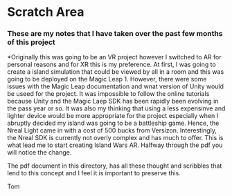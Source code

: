 
# Scratch Area
### These are my notes that I have taken over the past few months of this project
*Originally this was going to be an VR project however I switched to AR for personal reasons and for XR this is my preference. At first, I was going to create a island simulation that could be viewed by all in a room and this was going to be deployed on the Magic Leap 1. However, there were some issues with the Magic Leap documentation  and wnat version of Unity would be useed for the project. It was impossible to follow the online tutorials because Unity and the Magic Laep SDK has been rapidly been evolving in the pass year or so. It was also my thinking that using a less expensinve and lighter device would be more appropriate for the project especially when I abruptly decided my island was going to be a battleship game. Hence, the Nreal Light came in with a cost of 500 bucks from Versizon. Interestingly, the Nreal SDK is currently not overly complex and has much to offer. This is what lead me to start creating Island Wars AR. Halfway through the pdf you will notice the change.

The pdf document in this directory, has all these thought and scribbles that lend to this concept and I feel it is important to preserve this.


Tom

